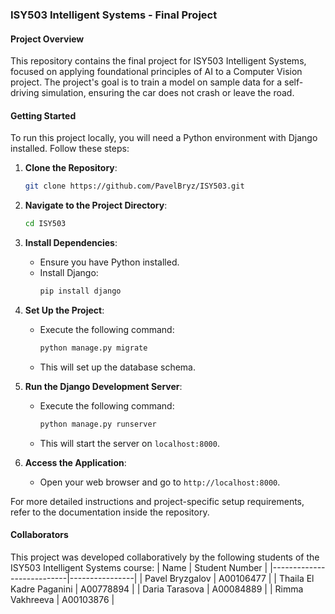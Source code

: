 ### ISY503 Intelligent Systems - Final Project

#### Project Overview
This repository contains the final project for ISY503 Intelligent Systems, focused on applying foundational principles of AI to a Computer Vision project. The project's goal is to train a model on sample data for a self-driving simulation, ensuring the car does not crash or leave the road.

#### Getting Started
To run this project locally, you will need a Python environment with Django installed. Follow these steps:

1. **Clone the Repository**: 
   ```bash
   git clone https://github.com/PavelBryz/ISY503.git
   ```

2. **Navigate to the Project Directory**: 
   ```bash
   cd ISY503
   ```

3. **Install Dependencies**:
   - Ensure you have Python installed. 
   - Install Django: 
     ```bash
     pip install django
     ```

4. **Set Up the Project**:
   - Execute the following command: 
     ```bash
     python manage.py migrate
     ```
   - This will set up the database schema.
6. **Run the Django Development Server**:
   - Execute the following command: 
     ```bash
     python manage.py runserver
     ```
   - This will start the server on `localhost:8000`.

5. **Access the Application**:
   - Open your web browser and go to `http://localhost:8000`.

For more detailed instructions and project-specific setup requirements, refer to the documentation inside the repository.

#### Collaborators
This project was developed collaboratively by the following students of the ISY503 Intelligent Systems course:
| Name                      | Student Number |
|---------------------------|----------------|
| Pavel Bryzgalov           | A00106477      |
| Thaila El Kadre Paganini  | A00778894      |
| Daria Tarasova            | A00084889      |
| Rimma Vakhreeva           | A00103876      |

